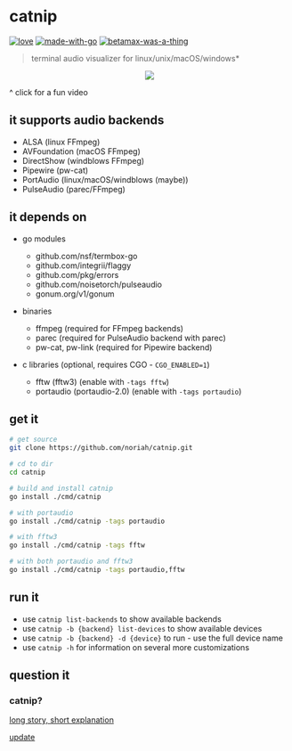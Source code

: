 # catnip

[![love][withlove]][noriah-dev]
[![made-with-go][withgo]][go-dev]
[![betamax-was-a-thing][betamax]][betawhat]

> terminal audio visualizer for linux/unix/macOS/windows*

<p align="center">
	<a href="https://www.youtube.com/watch?v=S0LJCGOsq-4">
		<img src="../media/preview0.gif" />
	</a>
</p>
^ click for a fun video

## it supports audio backends
- ALSA (linux FFmpeg)
- AVFoundation (macOS FFmpeg)
- DirectShow (windblows FFmpeg)
- Pipewire (pw-cat)
- PortAudio (linux/macOS/windblows (maybe))
- PulseAudio (parec/FFmpeg)

## it depends on

- go modules
	- github.com/nsf/termbox-go
	- github.com/integrii/flaggy
	- github.com/pkg/errors
	- github.com/noisetorch/pulseaudio
	- gonum.org/v1/gonum

- binaries
	- ffmpeg (required for FFmpeg backends)
	- parec (required for PulseAudio backend with parec)
  - pw-cat, pw-link (required for Pipewire backend)

- c libraries (optional, requires CGO - `CGO_ENABLED=1`)
	- fftw (fftw3) (enable with `-tags fftw`)
	- portaudio (portaudio-2.0) (enable with `-tags portaudio`)

## get it

```sh
# get source
git clone https://github.com/noriah/catnip.git

# cd to dir
cd catnip

# build and install catnip
go install ./cmd/catnip

# with portaudio
go install ./cmd/catnip -tags portaudio

# with fftw3
go install ./cmd/catnip -tags fftw

# with both portaudio and fftw3
go install ./cmd/catnip -tags portaudio,fftw
```

## run it

- use `catnip list-backends` to show available backends
- use `catnip -b {backend} list-devices` to show available devices
- use `catnip -b {backend} -d {device}` to run - use the full device name
- use `catnip -h` for information on several more customizations

## question it
### catnip?
[long story, short explanation][speakers]

[update][speakers-2]

<!-- Links -->
[noriah-dev]: https://noriah.dev
[go-dev]: https://go.dev
[betawhat]: https://google.com/search?q=betamax
[speakers]: https://github.com/noriah/catnip/commit/b1dc3840fa0ed583eba40dbaaa2c0c34c425e26e
[speakers-2]: https://github.com/noriah/catnip/commit/d3c13fb16742184d7c506a567b938045f3be1c1a

<!-- Images -->
[withlove]: https://forthebadge.com/images/badges/built-with-love.svg
[withgo]: https://forthebadge.com/images/badges/made-with-go.svg
[betamax]: https://forthebadge.com/images/badges/compatibility-betamax.svg
[preview-0]: https://i.imgur.com/TfMrNpe.gifv
